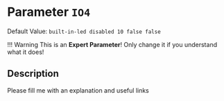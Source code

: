 # Parameter `IO4`
Default Value: `built-in-led disabled 10 false false`

!!! Warning
    This is an **Expert Parameter**! Only change it if you understand what it does!



## Description
Please fill me with an explanation and useful links

